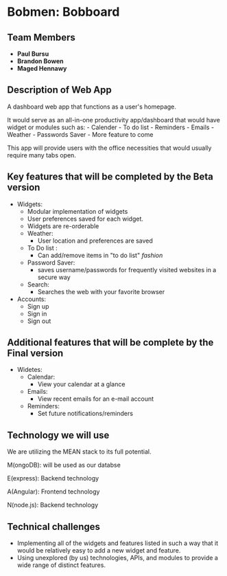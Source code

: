 # Bobmen: Bobboard

## Team Members
- **Paul Bursu**
- **Brandon Bowen**
- **Maged Hennawy**



## Description of Web App

A dashboard web app that functions as a user's homepage.

It would serve as an all-in-one productivity app/dashboard that would have widget or modules such as: 
        - Calender
        - To do list
        - Reminders
        - Emails
        - Weather 
        - Passwords Saver
        - More feature to come

This app will provide users with the office necessities that would usually require many tabs open.

## Key features that will be completed by the Beta version

- Widgets:
    - Modular implementation of widgets
    - User preferences saved for each widget.
    - Widgets are re-orderable 
    - Weather: 
        - User location and preferences are saved
    - To Do list :
        - Can add/remove items in "to do list" <i>fashion</i>
    - Password Saver:
        - saves username/passwords for frequently visited websites in a secure way
    - Search:
        - Searches the web with your favorite browser
- Accounts:
    - Sign up
    - Sign in
    - Sign out
        




## Additional features that will be complete by the Final version

- Widetes:
    - Calendar:
        - View your calendar at a glance
    - Emails:
        - View recent emails for an e-mail account
    - Reminders:
        - Set future notifications/reminders


## Technology we will use

We are utilizing the MEAN stack to its full potential.

M(ongoDB): will be used as our databse

E(express): Backend technology

A(Angular): Frontend technology

N(node.js): Backend technology



## Technical challenges

- Implementing all of the widgets and features listed in such a way that it would be relatively easy to add a new widget and feature.
- Using unexplored (by us) technologies, APIs, and modules to provide a wide range of distinct features.